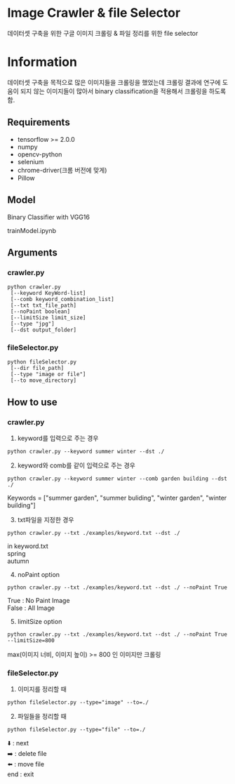 # Image Crawler & file Selector

데이터셋 구축을 위한 구글 이미지 크롤링 & 파일 정리를 위한 file selector


# Information

데이터셋 구축을 목적으로 많은 이미지들을 크롤링을 했었는데 크롤링 결과에 연구에 도움이 되지 않는 이미지들이 많아서 binary classification을 적용해서 크롤링을 하도록 함.

## Requirements

- tensorflow >= 2.0.0
- numpy
- opencv-python
- selenium
- chrome-driver(크롬 버전에 맞게)
- Pillow

## Model
Binary Classifier with VGG16

trainModel.ipynb

## Arguments 

### crawler.py
```
python crawler.py 
 [--keyword KeyWord-list]
 [--comb keyword_combination_list]
 [--txt txt_file_path] 
 [--noPaint boolean]
 [--limitSize limit_size]
 [--type "jpg"]
 [--dst output_folder]
```
### fileSelector.py
```
python fileSelector.py 
 [--dir file_path]
 [--type "image or file"]
 [--to move_directory]
```

## How to use

### crawler.py 
1. keyword를 입력으로 주는 경우
```
python crawler.py --keyword summer winter --dst ./
```
2. keyword와 comb를 같이 입력으로 주는 경우
```
python crawler.py --keyword summer winter --comb garden building --dst ./
```
Keywords = ["summer garden", "summer buliding", "winter garden", "winter building"]

3. txt파일을 지정한 경우
```
python crawler.py --txt ./examples/keyword.txt --dst ./
```
in keyword.txt  
spring  
autumn  

4. noPaint option
```
python crawler.py --txt ./examples/keyword.txt --dst ./ --noPaint True
```
True : No Paint Image  
False : All Image  

5. limitSize option
```
python crawler.py --txt ./examples/keyword.txt --dst ./ --noPaint True --limitSize=800
```
max(이미지 너비, 이미지 높이) >= 800 인 이미지만 크롤링  

### fileSelector.py
1. 이미지를 정리할 때
```
python fileSelector.py --type="image" --to=./
```
2. 파일들을 정리할 때
```
python fileSelector.py --type="file" --to=./
```
⬇️ : next  
➡️ : delete file  
⬅️ : move file  
end : exit  
